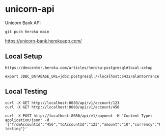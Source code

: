 # unicorn-api
Unicorn Bank API

    git push heroku main


https://unicorn-bank.herokuapp.com/


## Local Setup

    https://devcenter.heroku.com/articles/heroku-postgresql#local-setup

    export JDBC_DATABASE_URL=jdbc:postgresql://localhost:5432/alantorrance

## Local Testing

    curl -X GET http://localhost:8080/api/v1/account/123
    curl -X GET http://localhost:8080/api/v1/account/456
    
    curl -X POST http://localhost:8080/api/v1/payment -H 'Content-Type: application/json' -d '{"fromAccountId":"456","toAccountId":"123","amount":"10","currency":"USD","reference":"just testing"}'